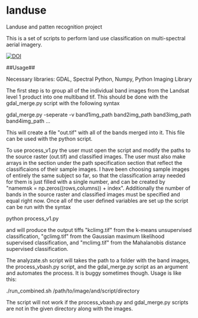 # landuse
Landuse and patten recognition project

This is a set of scripts to perform land use classification on multi-spectral aerial imagery. 

[![DOI](https://zenodo.org/badge/63271494.svg)](https://zenodo.org/badge/latestdoi/63271494)

##Usage##

Necessary libraries: GDAL, Spectral Python, Numpy, Python Imaging Library

The first step is to group all of the individual band images from the Landsat level 1 product into one multiband tif. This should be done with the gdal_merge.py script with the following syntax

gdal_merge.py -seperate -v band1img_path band2img_path band3img_path band4img_path ...

This will create a file "out.tif" with all of the bands merged into it. This file can be used with the python script.

To use process_v1.py the user must open the script and modify the paths to the source raster (out.tif) and classified images. The user must also make arrays in the section under the path specification section that reflect the classificaions of their sample images. I have been choosing sample images of entirely the same subject so far, so that the classification array needed for them is just filled with a single number, and can be created by "namemsk = np.zeros((rows,columns)) + index". Additionally the number of bands in the source raster and classified images must be specified and equal right now. Once all of the user defined variables are set up the script can be run with the syntax

python process_v1.py

and will produce the output tiffs "kclimg.tif" from the k-means unsupervised classification, "gclimg.tif" from the Gaussian maximum likelihood supervised classification, and "mclimg.tif" from the Mahalanobis distance supervised classification.

The analyzate.sh script will takes the path to a folder with the band images, the process_vbash.py script, and the gdal_merge.py script as an argument and automates the process. It is buggy sometimes though. Usage is like this:

./run_combined.sh /path/to/image/and/script/directory

The script will not work if the process_vbash.py and gdal_merge.py scripts are not in the given directory along with the images.

